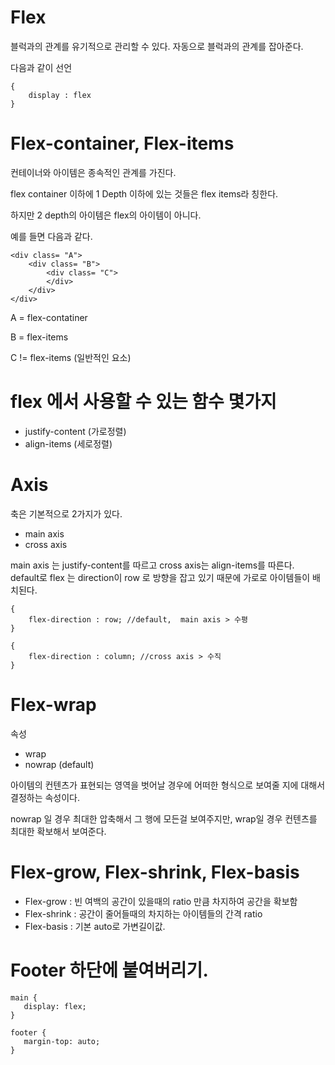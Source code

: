 # Flex 

블럭과의 관계를 유기적으로 관리할 수 있다. 
자동으로 블럭과의 관계를 잡아준다.


다음과 같이 선언

```
{
    display : flex
}
```

# Flex-container, Flex-items



컨테이너와 아이템은 종속적인 관계를 가진다.

flex container 이하에 1 Depth 이하에 있는 것들은 flex items라 칭한다.

하지만 2 depth의 아이템은 flex의 아이템이 아니다.

예를 들면 다음과 같다.

```
<div class= "A">
    <div class= "B">
        <div class= "C">
        </div>
    </div>
</div> 
```

A = flex-contatiner

B = flex-items

C != flex-items (일반적인 요소)


# flex 에서 사용할 수 있는 함수 몇가지

- justify-content (가로정렬)
- align-items (세로정렬)

# Axis

축은 기본적으로 2가지가 있다.

- main axis
- cross axis

main axis 는 justify-content를 따르고 cross axis는 align-items를 따른다.
default로 flex 는 direction이 row 로 방향을 잡고 있기 때문에 가로로 아이템들이 배치된다.

```
{
    flex-direction : row; //default,  main axis > 수평
}
```

```
{
    flex-direction : column; //cross axis > 수직
}
```


# Flex-wrap
속성
- wrap
- nowrap (default)

아이템의 컨텐츠가 표현되는 영역을 벗어날 경우에 어떠한 형식으로 보여줄 지에 대해서 결정하는 속성이다.

nowrap 일 경우 최대한 압축해서 그 행에 모든걸 보여주지만, wrap일 경우 컨텐츠를 최대한 확보해서 보여준다.

# Flex-grow, Flex-shrink, Flex-basis

- Flex-grow : 빈 여백의 공간이 있을때의 ratio 만큼 차지하여 공간을 확보함
- Flex-shrink : 공간이 줄어들때의 차지하는 아이템들의 간격 ratio
- Flex-basis : 기본 auto로 가변길이값.


# Footer 하단에 붙여버리기.
```
main {
   display: flex; 
}
 
footer {
   margin-top: auto; 
}
```
